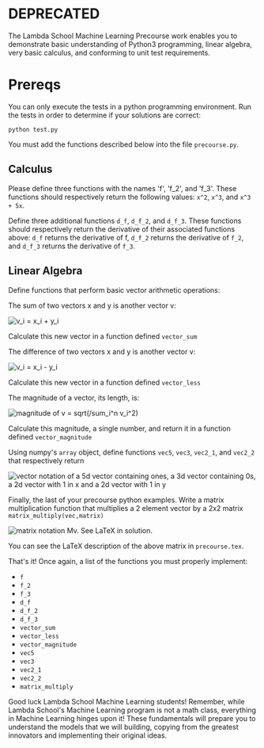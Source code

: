 # DEPRECATED

The Lambda School Machine Learning Precourse work enables you to demonstrate basic understanding of Python3 programming, linear algebra, very basic calculus, and conforming to unit test requirements.

# Prereqs

You can only execute the tests in a python programming environment. Run the tests in order to determine if your solutions are correct:

    python test.py

You must add the functions described below into the file `precourse.py`.


## Calculus
Please define three functions with the names 'f', 'f_2', and 'f_3'. These functions should respectively return the following values: `x^2`, `x^3`, and `x^3 + 5x`.

Define three additional functions `d_f`, `d_f_2`, and `d_f_3`. These functions should respectively return the derivative of their associated functions above: `d_f` returns the derivative of f, `d_f_2` returns the derivative of `f_2`, and `d_f_3` returns the derivative of `f_3`.

## Linear Algebra
Define functions that perform basic vector arithmetic operations:

The sum of two vectors x and y is another vector v: 

<img src="https://storage.googleapis.com/replit/images/1518650075820_953ba3c9fcb340b0be7b89abdac116bd.gif" alt="v_i = x_i + y_i">

Calculate this new vector in a function defined `vector_sum`

The difference of two vectors x and y is another vector v:

<img src="https://storage.googleapis.com/replit/images/1518650144413_70d21223b10326213ff86d36056fed67.gif" alt="v_i = x_i - y_i">

Calculate this new vector in a function defined `vector_less`

The magnitude of a vector, its length, is:

<img src="https://storage.googleapis.com/replit/images/1518650657274_8315cf4af38c510efcffd55ec9e8f408.gif" alt="magnitude of v = sqrt(/sum_i^n v_i^2)">

Calculate this magnitude, a single number, and return it in a function defined `vector_magnitude`

Using numpy's `array` object, define functions `vec5`, `vec3`, `vec2_1`, and `vec2_2` that respectively return

<img src="https://storage.googleapis.com/replit/images/1518650939169_205222078072b03d6ef953501946596f.gif" alt="vector notation of a 5d vector containing ones, a 3d vector containing 0s, a 2d vector with 1 in x and a 2d vector with 1 in y">

Finally, the last of your precourse python examples. Write a matrix multiplication function that multiplies a 2 element vector by a 2x2 matrix `matrix_multiply(vec,matrix)`

<img src="https://storage.googleapis.com/replit/images/1518651290096_7e2a83b1bfe872e977c8052d0014a75e.gif" alt="matrix notation Mv. See LaTeX in solution.">

You can see the LaTeX description of the above matrix in `precourse.tex`.

That's it! Once again, a list of the functions you must properly implement:

* `f`
* `f_2`
* `f_3`
* `d_f`
* `d_f_2`
* `d_f_3`
* `vector_sum`
* `vector_less`
* `vector_magnitude`
* `vec5`
* `vec3`
* `vec2_1`
* `vec2_2`
* `matrix_multiply`

Good luck Lambda School Machine Learning students! Remember, while Lambda School's Machine Learning program is not a math class, everything in Machine Learning hinges upon it! These fundamentals will prepare you to understand the models that we will building, copying from the greatest innovators and implementing their original ideas.
